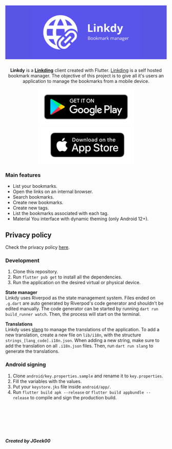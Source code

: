 <h1 align="center">
  <img src="assets/other/banner.png" />
</h1>

<p align="center">
  <b>Linkdy</b> is a <a href="https://github.com/sissbruecker/linkding" target="_blank" rel="noopener noreferrer"><b>Linkding</b></a> client created with Flutter. <a href="https://github.com/sissbruecker/linkding" target="_blank" rel="noopener noreferrer">Linkding</a> is a self hosted bookmark manager. The objective of this project is to give all it's users an application to manage the bookmarks from a mobile device.
</p>

<p align="center">
  <a href="https://play.google.com/store/apps/details?id=com.jgeek00.linkdy" target="_blank" rel="noopener noreferrer">
    <img src="/assets/other/get_google_play.png" width="300px">
  </a>
  <a href="https://apps.apple.com/us/app/linkdy/id6479930976" target="_blank" rel="noopener noreferrer">
    <img src="/assets/other/get-appstore.png" width="300px">
  </a>
</p>

### Main features
<ul>
  <li>List your bookmarks.</li>
  <li>Open the links on an internal browser.</li>
  <li>Search bookmarks.</li>
  <li>Create new bookmarks.</li>
  <li>Create new tags.</li>
  <li>List the bookmarks associated with each tag.</li>
  <li>Material You interface with dynamic theming (only Android 12+).</li>
</ul>

## Privacy policy
Check the privacy policy [here](https://pastebin.com/raw/Yiw4h6KK).

### Development
1. Clone this repository.
2. Run ``flutter pub get`` to install all the dependencies.
3. Run the application on the desired virtual or physical device.

<p>
  <b>State manager</b> 
  <br>
  Linkdy uses Riverpod as the state management system. Files ended on <code>.g.dart</code> are auto generated by Riverpod's code generator and shouldn't be edited manually.
  The code generator can be started by running <code>dart run build_runner watch</code>. Then, the process will start on the terminal.
</p>
<p>
  <b>Translations</b>
  <br>
  Linkdy uses <a href="https://pub.dev/packages/slang">slang</a> to manage the translations of the application. To add a new translation, create a new file on <code>lib/i18n</code>, with the structure <code>strings_[lang_code].i18n.json</code>. When adding a new string, make sure to add the translation on all <code>.i18n.json</code> files. Then, run <code>dart run slang</code> to generate the translations.
</p>

### Android signing
1. Clone ``android/key.properties.sample`` and rename it to ``key.properties``.
2. Fill the variables with the values.
3. Put your ``keystore.jks`` file inside ``android/app/``.
4. Run ``flutter build apk --release`` or ``flutter build appbundle --release`` to compile and sign the production build.

<br>
<br>
<br>
<br>
<br>

##### Created by JGeek00